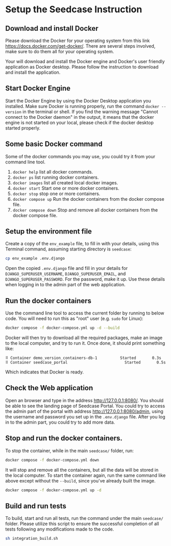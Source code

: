 # Setup the Seedcase Instruction

## Download and install Docker

Please download the Docker for your operating system from this link
<https://docs.docker.com/get-docker/>. There are several steps involved,
make sure to do them all for your operating system.

Your will download and install the Docker engine and Docker's user
friendly application as Docker desktop. Please follow the instruction to
download and install the application.

## Start Docker Engine

Start the Docker Engine by using the Docker Desktop application you
installed. Make sure Docker is running properly, run the command
`docker --version` in the terminal or shell. If you find the warning
message "Cannot connect to the Docker daemon" in the output, it means
that the docker engine is not started on your local, please check if the
docker desktop started properly.

## Some basic Docker command

Some of the docker commands you may use, you could try it from your
command line tool.

1.  `docker help` list all docker commands.
2.  `docker ps` list running docker containers.
3.  `docker images` list all created local docker images.
4.  `docker start` Start one or more docker containers.
5.  `docker stop` stop one or more containers.
6.  `docker compose up` Run the docker containers from the docker
    compose file.
7.  `docker compose down` Stop and remove all docker containers from the
    docker compose file.

## Setup the environment file

Create a copy of the `env_example` file, to fill in with your details,
using this Terminal command, assuming starting directory is `seedcase`:

``` bash
cp env_example .env.django
```

Open the copied `.env.django` file and fill in your details for
`DJANGO_SUPERUSER_USERNAME`, `DJANGO_SUPERUSER_EMAIL`, and
`DJANGO_SUPERUSER_PASSWORD`. For the password, make it up. Use these
details when logging in to the admin part of the web application.

## Run the docker containers

Use the command line tool to access the current folder by running to
below code. You will need to run this as "root" user (e.g. `sudo` for
Linux):

<!-- TODO: What is root for Mac or Windows? -->

``` bash
docker compose -f docker-compose.yml up -d --build
```

Docker will then try to download all the required packages, make an
image to the local computer, and try to run it. Once done, it should
print something like:

```         
⠿ Container demo_version_containers-db-1          Started       0.3s
⠿ Container seedcase_portal                         Started       0.5s
```

Which indicates that Docker is ready.

## Check the Web application

Open an browser and type in the address <http://127.0.0.1:8080/>. You
should be able to see the landing page of Seedcase Portal. You could try
to access the admin part of the portal with address
<http://127.0.0.1:8080/admin>, using the username and password you set
up in the `.env.django` file. After you log in to the admin part, you
could try to add more data.

## Stop and run the docker containers.

To stop the container, while in the main `seedcase/` folder, run:

``` bash
docker compose -f docker-compose.yml down
```

It will stop and remove all the containers, but all the data will be
stored in the local computer. To start the container again, run the same
command like above except without the `--build`, since you've already
built the image.

``` bash
docker compose -f docker-compose.yml up -d
```

## Build and run tests

To build, start and run all tests, run the command under the main
`seedcase/` folder. Please utilize this script to ensure the successful
completion of all tests following any modifications made to the code.

``` bash
sh integration_build.sh
```

<!-- TODO: Where does the data get saved? -->
